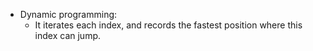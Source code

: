 * Dynamic programming:
	* It iterates each index, and records the fastest position where this index can jump.
